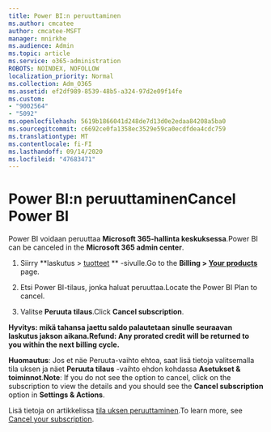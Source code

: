 ```yaml
---
title: Power BI:n peruuttaminen
ms.author: cmcatee
author: cmcatee-MSFT
manager: mnirkhe
ms.audience: Admin
ms.topic: article
ms.service: o365-administration
ROBOTS: NOINDEX, NOFOLLOW
localization_priority: Normal
ms.collection: Adm_O365
ms.assetid: ef2df989-8539-48b5-a324-97d2e09f14fe
ms.custom:
- "9002564"
- "5092"
ms.openlocfilehash: 5619b1866041d248de7d13d0e2edaa84208a5ba0
ms.sourcegitcommit: c6692ce0fa1358ec3529e59ca0ecdfdea4cdc759
ms.translationtype: MT
ms.contentlocale: fi-FI
ms.lasthandoff: 09/14/2020
ms.locfileid: "47683471"
---
```

# <a name="cancel-power-bi"></a><span data-ttu-id="2f9d7-102">Power BI:n peruuttaminen</span><span class="sxs-lookup"><span data-stu-id="2f9d7-102">Cancel Power BI</span></span>

<span data-ttu-id="2f9d7-103">Power BI voidaan peruuttaa **Microsoft 365-hallinta keskuksessa**.</span><span class="sxs-lookup"><span data-stu-id="2f9d7-103">Power BI can be canceled in the **Microsoft 365 admin center**.</span></span>  

1. <span data-ttu-id="2f9d7-104">Siirry \*\*laskutus > [tuotteet](https://go.microsoft.com/fwlink/p/?linkid=842054) \*\* -sivulle.</span><span class="sxs-lookup"><span data-stu-id="2f9d7-104">Go to the **Billing > [Your products](https://go.microsoft.com/fwlink/p/?linkid=842054)** page.</span></span>

2. <span data-ttu-id="2f9d7-105">Etsi Power BI-tilaus, jonka haluat peruuttaa.</span><span class="sxs-lookup"><span data-stu-id="2f9d7-105">Locate the Power BI Plan to cancel.</span></span>

3. <span data-ttu-id="2f9d7-106">Valitse **Peruuta tilaus**.</span><span class="sxs-lookup"><span data-stu-id="2f9d7-106">Click **Cancel subscription**.</span></span>

<span data-ttu-id="2f9d7-107">**Hyvitys: mikä tahansa jaettu saldo palautetaan sinulle seuraavan laskutus jakson aikana.**</span><span class="sxs-lookup"><span data-stu-id="2f9d7-107">**Refund: Any prorated credit will be returned to you within the next billing cycle.**</span></span>

<span data-ttu-id="2f9d7-108">**Huomautus**: Jos et näe Peruuta-vaihto ehtoa, saat lisä tietoja valitsemalla tila uksen ja näet **Peruuta tilaus** -vaihto ehdon kohdassa **Asetukset & toiminnot**.</span><span class="sxs-lookup"><span data-stu-id="2f9d7-108">**Note**: If you do not see the option to cancel, click on the subscription to view the details and you should see the **Cancel subscription** option in **Settings & Actions**.</span></span>

<span data-ttu-id="2f9d7-109">Lisä tietoja on artikkelissa [tila uksen peruuttaminen](https://docs.microsoft.com/microsoft-365/commerce/subscriptions/cancel-your-subscription).</span><span class="sxs-lookup"><span data-stu-id="2f9d7-109">To learn more, see [Cancel your subscription](https://docs.microsoft.com/microsoft-365/commerce/subscriptions/cancel-your-subscription).</span></span>
